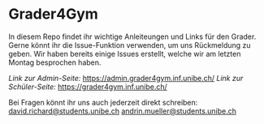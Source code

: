 # Grader4Gym

In diesem Repo findet ihr wichtige Anleiteungen und Links für den Grader. 
Gerne könnt ihr die Issue-Funktion verwenden, um uns Rückmeldung zu geben.
Wir haben bereits einige Issues erstellt, welche wir am letzten Montag besprochen haben.

*Link zur Admin-Seite:*
https://admin.grader4gym.inf.unibe.ch/
*Link zur Schüler-Seite:*
https://grader4gym.inf.unibe.ch/

Bei Fragen könnt ihr uns auch jederzeit direkt schreiben:
david.richard@students.unibe.ch
andrin.mueller@students.unibe.ch
